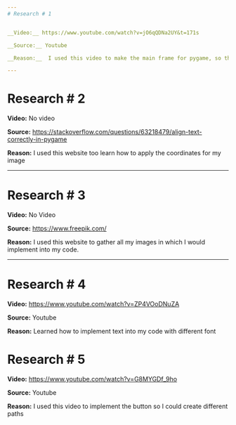 ```yaml
---
# Research # 1


__Video:__ https://www.youtube.com/watch?v=jO6qQDNa2UY&t=171s

__Source:__ Youtube

__Reason:__  I used this video to make the main frame for pygame, so their would be a screen. I also used this video to learn how to implement images

---
```

# Research # 2


__Video:__ No video

__Source:__ https://stackoverflow.com/questions/63218479/align-text-correctly-in-pygame

__Reason:__  I used this website too learn how to apply the coordinates for my image

---
# Research # 3


__Video:__ No Video

__Source:__ https://www.freepik.com/

__Reason:__  I used this website to gather all my images in which I would implement into my code.

---
# Research # 4


__Video:__ https://www.youtube.com/watch?v=ZP4VOoDNuZA

__Source:__ Youtube

__Reason:__  Learned how to implement text into my code with different font


# Research # 5


__Video:__ https://www.youtube.com/watch?v=G8MYGDf_9ho

__Source:__ Youtube

__Reason:__ I used this video to implement the button so I could create different paths





